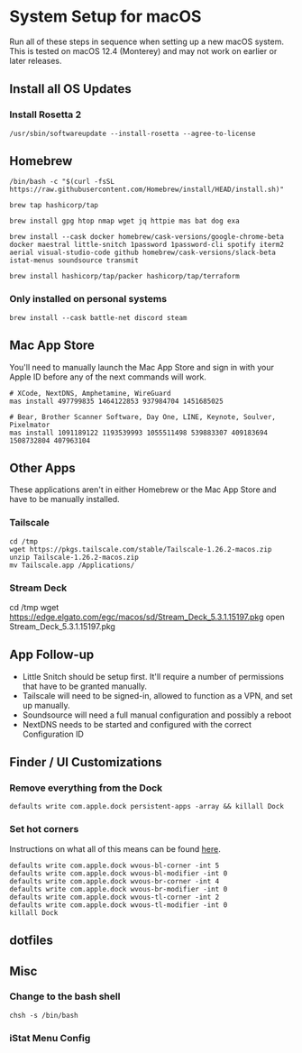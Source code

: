 # System Setup for macOS

Run all of these steps in sequence when setting up a new macOS system. This is tested on macOS 12.4 (Monterey) and may not work on earlier or later releases.

## Install all OS Updates

### Install Rosetta 2

```
/usr/sbin/softwareupdate --install-rosetta --agree-to-license
```

## Homebrew

```
/bin/bash -c "$(curl -fsSL https://raw.githubusercontent.com/Homebrew/install/HEAD/install.sh)"

brew tap hashicorp/tap

brew install gpg htop nmap wget jq httpie mas bat dog exa

brew install --cask docker homebrew/cask-versions/google-chrome-beta docker maestral little-snitch 1password 1password-cli spotify iterm2 aerial visual-studio-code github homebrew/cask-versions/slack-beta istat-menus soundsource transmit

brew install hashicorp/tap/packer hashicorp/tap/terraform
```

### Only installed on personal systems

```
brew install --cask battle-net discord steam
```

## Mac App Store

You'll need to manually launch the Mac App Store and sign in with your Apple ID before any of the next commands will work.

```
# XCode, NextDNS, Amphetamine, WireGuard
mas install 497799835 1464122853 937984704 1451685025

# Bear, Brother Scanner Software, Day One, LINE, Keynote, Soulver, Pixelmator
mas install 1091189122 1193539993 1055511498 539883307 409183694 1508732804 407963104
```

## Other Apps

These applications aren't in either Homebrew or the Mac App Store and have to be manually installed.

### Tailscale

```
cd /tmp
wget https://pkgs.tailscale.com/stable/Tailscale-1.26.2-macos.zip
unzip Tailscale-1.26.2-macos.zip
mv Tailscale.app /Applications/
```

### Stream Deck

cd /tmp
wget https://edge.elgato.com/egc/macos/sd/Stream_Deck_5.3.1.15197.pkg
open Stream_Deck_5.3.1.15197.pkg

## App Follow-up

- Little Snitch should be setup first. It'll require a number of permissions that have to be granted manually.
- Tailscale will need to be signed-in, allowed to function as a VPN, and set up manually.
- Soundsource will need a full manual configuration and possibly a reboot
- NextDNS needs to be started and configured with the correct Configuration ID


## Finder / UI Customizations

### Remove everything from the Dock

```
defaults write com.apple.dock persistent-apps -array && killall Dock
```

### Set hot corners

Instructions on what all of this means can be found [here](https://blog.jiayu.co/2018/12/quickly-configuring-hot-corners-on-macos/).

```
defaults write com.apple.dock wvous-bl-corner -int 5
defaults write com.apple.dock wvous-bl-modifier -int 0
defaults write com.apple.dock wvous-br-corner -int 4
defaults write com.apple.dock wvous-br-modifier -int 0
defaults write com.apple.dock wvous-tl-corner -int 2
defaults write com.apple.dock wvous-tl-modifier -int 0
killall Dock
```

## dotfiles

## Misc

### Change to the bash shell

```
chsh -s /bin/bash
```

### iStat Menu Config
